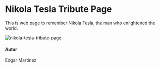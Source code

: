 # Nikola Tesla Tribute Page

This is web page to remember Nikola Tesla, the man who enlightened the world.

![nikola-tesla-tribute-page](/assets/img/nikola-tesla-jpg "Nikola Tesla")

#### Autor
Edgar Martinez
